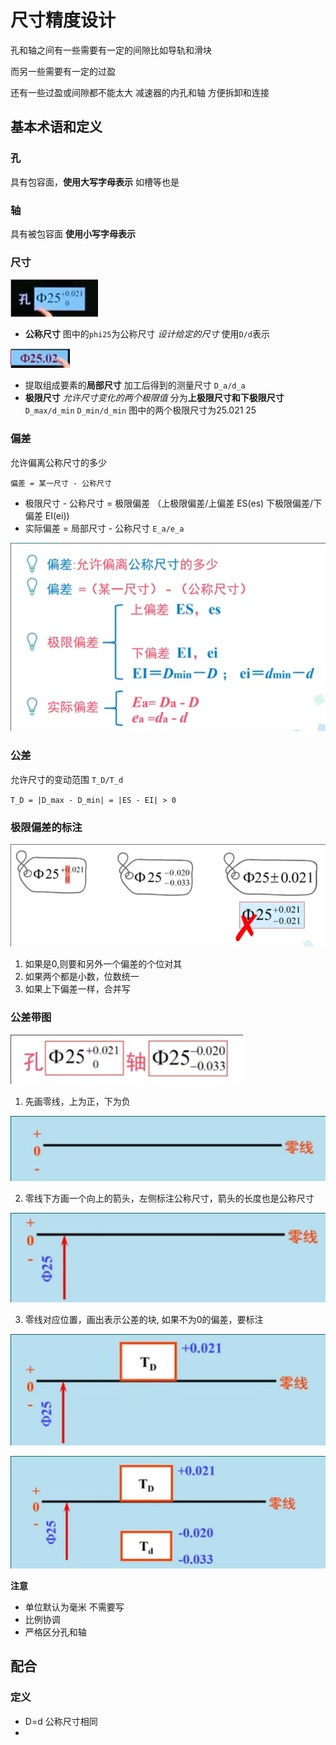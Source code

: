 # 尺寸精度设计

孔和轴之间有一些需要有一定的间隙比如导轨和滑块

而另一些需要有一定的过盈 

还有一些过盈或间隙都不能太大  减速器的内孔和轴 方便拆卸和连接

## 基本术语和定义

### 孔

具有包容面，**使用大写字母表示** 如槽等也是

### 轴

具有被包容面 **使用小写字母表示**

### 尺寸

![](img/5082af81.png)

* **公称尺寸**  图中的`phi25`为公称尺寸 *设计给定的尺寸* 使用`D/d`表示

![](img/ed37ceb6.png)

* 提取组成要素的**局部尺寸**  加工后得到的测量尺寸 `D_a/d_a`
* **极限尺寸** *允许尺寸变化的两个极限值* 分为**上极限尺寸和下极限尺寸** `D_max/d_min` `D_min/d_min` 图中的两个极限尺寸为25.021 25

### 偏差

允许偏离公称尺寸的多少

`偏差 = 某一尺寸 - 公称尺寸`

* 极限尺寸 - 公称尺寸 = 极限偏差 （上极限偏差/上偏差 ES(es) 下极限偏差/下偏差 EI(ei))
* 实际偏差 = 局部尺寸 - 公称尺寸 `E_a/e_a`

![](img/ef52cde9.png)

### 公差

允许尺寸的变动范围 `T_D/T_d`

`T_D = |D_max - D_min| = |ES - EI| > 0`

### 极限偏差的标注

![](img/8f5df246.png)

1. 如果是0,则要和另外一个偏差的个位对其
2. 如果两个都是小数，位数统一
3. 如果上下偏差一样，合并写

### 公差带图

![](img/09e8b292.png)

1. 先画零线，上为正，下为负

![](img/4da1e91b.png)

2. 零线下方画一个向上的箭头，左侧标注公称尺寸，箭头的长度也是公称尺寸

![](img/99633ca0.png)

3. 零线对应位置，画出表示公差的块, 如果不为0的偏差，要标注

![](img/f84dd40f.png)

![](img/825a5ffb.png)

**注意**

* 单位默认为毫米 不需要写
* 比例协调 
* 严格区分孔和轴

## 配合

### 定义 

* D=d 公称尺寸相同
* 
